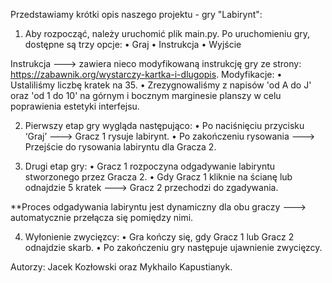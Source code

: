 
Przedstawiamy krótki opis naszego projektu - gry "Labirynt":

1)  Aby rozpocząć, należy uruchomić plik main.py.
Po uruchomieniu gry, dostępne są trzy opcje:
•	Graj
•	Instrukcja 
•	Wyjście 

Instrukcja ---> zawiera nieco modyfikowaną instrukcję gry ze strony: https://zabawnik.org/wystarczy-kartka-i-dlugopis. 
Modyfikacje:
•	Ustaliliśmy liczbę kratek na 35.
•	Zrezygnowaliśmy z napisów 'od A do J' oraz 'od 1 do 10' na górnym i bocznym marginesie planszy w celu poprawienia estetyki interfejsu.

2) Pierwszy etap gry wygląda następująco:
•	Po naciśnięciu przycisku ‘Graj’ ---> Gracz 1 rysuje labirynt.
•	Po zakończeniu rysowania ---> Przejście do rysowania labiryntu dla Gracza 2. 

3) Drugi etap gry:
•	Gracz 1 rozpoczyna odgadywanie labiryntu stworzonego przez Gracza 2.
•	Gdy Gracz 1 kliknie na ścianę lub odnajdzie 5 kratek ---> Gracz 2 przechodzi do zgadywania. 

**Proces odgadywania labiryntu jest dynamiczny dla obu graczy ---> automatycznie przełącza się pomiędzy nimi.

4) Wyłonienie zwycięzcy:
•	Gra kończy się, gdy Gracz 1 lub Gracz 2 odnajdzie skarb.
•	Po zakończeniu gry następuje ujawnienie zwycięzcy.

Autorzy: Jacek Kozłowski oraz Mykhailo Kapustianyk.


